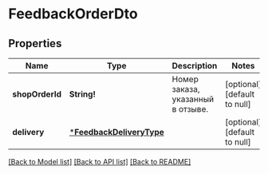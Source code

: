 # FeedbackOrderDto

## Properties
Name | Type | Description | Notes
------------ | ------------- | ------------- | -------------
**shopOrderId** | **String!** | Номер заказа, указанный в отзыве. | [optional] [default to null]
**delivery** | [***FeedbackDeliveryType**](FeedbackDeliveryType.md) |  | [optional] [default to null]

[[Back to Model list]](../README.md#documentation-for-models) [[Back to API list]](../README.md#documentation-for-api-endpoints) [[Back to README]](../README.md)


